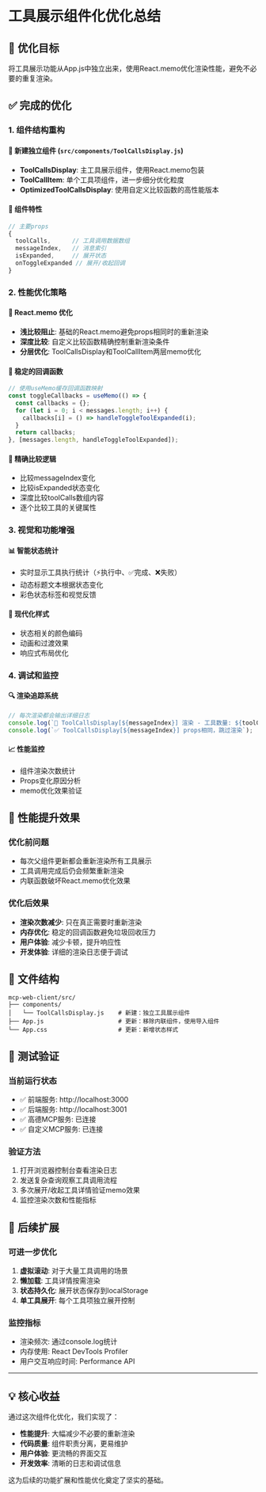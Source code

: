 # 工具展示组件化优化总结

## 🎯 优化目标

将工具展示功能从App.js中独立出来，使用React.memo优化渲染性能，避免不必要的重复渲染。

## ✅ 完成的优化

### 1. 组件结构重构

#### 🔧 新建独立组件 (`src/components/ToolCallsDisplay.js`)
- **ToolCallsDisplay**: 主工具展示组件，使用React.memo包装
- **ToolCallItem**: 单个工具项组件，进一步细分优化粒度
- **OptimizedToolCallsDisplay**: 使用自定义比较函数的高性能版本

#### 🎨 组件特性
```javascript
// 主要props
{
  toolCalls,      // 工具调用数据数组
  messageIndex,   // 消息索引
  isExpanded,     // 展开状态
  onToggleExpanded // 展开/收起回调
}
```

### 2. 性能优化策略

#### 🚀 React.memo 优化
- **浅比较阻止**: 基础的React.memo避免props相同时的重新渲染
- **深度比较**: 自定义比较函数精确控制重新渲染条件
- **分层优化**: ToolCallsDisplay和ToolCallItem两层memo优化

#### 🔄 稳定的回调函数
```javascript
// 使用useMemo缓存回调函数映射
const toggleCallbacks = useMemo(() => {
  const callbacks = {};
  for (let i = 0; i < messages.length; i++) {
    callbacks[i] = () => handleToggleToolExpanded(i);
  }
  return callbacks;
}, [messages.length, handleToggleToolExpanded]);
```

#### 🎯 精确比较逻辑
- 比较messageIndex变化
- 比较isExpanded状态变化  
- 深度比较toolCalls数组内容
- 逐个比较工具的关键属性

### 3. 视觉和功能增强

#### 📊 智能状态统计
- 实时显示工具执行统计（⚡执行中、✅完成、❌失败）
- 动态标题文本根据状态变化
- 彩色状态标签和视觉反馈

#### 🎨 现代化样式
- 状态相关的颜色编码
- 动画和过渡效果
- 响应式布局优化

### 4. 调试和监控

#### 🔍 渲染追踪系统
```javascript
// 每次渲染都会输出详细日志
console.log(`🔧 ToolCallsDisplay[${messageIndex}] 渲染 - 工具数量: ${toolCalls?.length}, 展开: ${isExpanded}`);
console.log(`✅ ToolCallsDisplay[${messageIndex}] props相同，跳过渲染`);
```

#### 📈 性能监控
- 组件渲染次数统计
- Props变化原因分析
- memo优化效果验证

## 🚀 性能提升效果

### 优化前问题
- 每次父组件更新都会重新渲染所有工具展示
- 工具调用完成后仍会频繁重新渲染
- 内联函数破坏React.memo优化效果

### 优化后效果
- **渲染次数减少**: 只在真正需要时重新渲染
- **内存优化**: 稳定的回调函数避免垃圾回收压力
- **用户体验**: 减少卡顿，提升响应性
- **开发体验**: 详细的渲染日志便于调试

## 📁 文件结构

```
mcp-web-client/src/
├── components/
│   └── ToolCallsDisplay.js    # 新建：独立工具展示组件
├── App.js                     # 更新：移除内联组件，使用导入组件
└── App.css                    # 更新：新增状态样式
```

## 🧪 测试验证

### 当前运行状态
- ✅ 前端服务: http://localhost:3000
- ✅ 后端服务: http://localhost:3001
- ✅ 高德MCP服务: 已连接
- ✅ 自定义MCP服务: 已连接

### 验证方法
1. 打开浏览器控制台查看渲染日志
2. 发送复杂查询观察工具调用流程
3. 多次展开/收起工具详情验证memo效果
4. 监控渲染次数和性能指标

## 🔮 后续扩展

### 可进一步优化
1. **虚拟滚动**: 对于大量工具调用的场景
2. **懒加载**: 工具详情按需渲染
3. **状态持久化**: 展开状态保存到localStorage
4. **单工具展开**: 每个工具项独立展开控制

### 监控指标
- 渲染频次: 通过console.log统计
- 内存使用: React DevTools Profiler
- 用户交互响应时间: Performance API

---

## 💡 核心收益

通过这次组件化优化，我们实现了：
- **性能提升**: 大幅减少不必要的重新渲染
- **代码质量**: 组件职责分离，更易维护
- **用户体验**: 更流畅的界面交互
- **开发效率**: 清晰的日志和调试信息

这为后续的功能扩展和性能优化奠定了坚实的基础。 